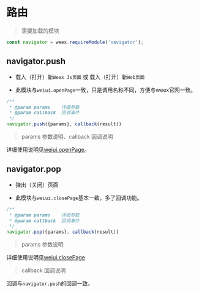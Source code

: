 # 路由

> 需要加载的模块

```js
const navigator = weex.requireModule('navigator');
```

## navigator.push

* 载入（打开）新`Weex Js页面` 或 载入（打开）新`Web页面`

* 此模块与`weiui.openPage`一致，只是调用名称不同，方便与weex官网一致。

```js
/**
 * @param params    详细参数
 * @param callback  回调事件
 */
navigator.push({params}, callback(result))
```

> params 参数说明、callback 回调说明

详细使用说明见[weiui.openPage](../module/newPage?id=weiuiopenpage)。



## navigator.pop

* 弹出（关闭）页面

* 此模块与`weiui.closePage`基本一致，多了回调功能。

```js
/**
 * @param params    详细参数
 * @param callback  回调事件
 */
navigator.pop({params}, callback(result))
```

> params 参数说明

详细使用说明见[weiui.closePage](../module/newPage?id=weiuiclosepage)

> callback 回调说明

回调与`navigator.push`的回调一致。

